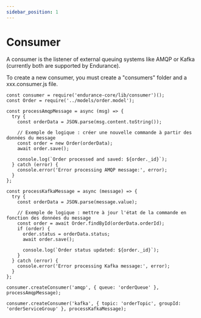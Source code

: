 ```yaml
---
sidebar_position: 1
---
```


# Consumer

A consumer is the listener of external queuing systems like AMQP or Kafka (currently both are supported by Endurance). 

To create a new consumer, you must create a "consumers" folder and a xxx.consumer.js file. 

```
const consumer = require('endurance-core/lib/consumer')();
const Order = require('../models/order.model');

const processAmqpMessage = async (msg) => {
  try {
    const orderData = JSON.parse(msg.content.toString());

    // Exemple de logique : créer une nouvelle commande à partir des données du message
    const order = new Order(orderData);
    await order.save();

    console.log(`Order processed and saved: ${order._id}`);
  } catch (error) {
    console.error('Error processing AMQP message:', error);
  }
};

const processKafkaMessage = async (message) => {
  try {
    const orderData = JSON.parse(message.value);

    // Exemple de logique : mettre à jour l'état de la commande en fonction des données du message
    const order = await Order.findById(orderData.orderId);
    if (order) {
      order.status = orderData.status;
      await order.save();

      console.log(`Order status updated: ${order._id}`);
    }
  } catch (error) {
    console.error('Error processing Kafka message:', error);
  }
};

consumer.createConsumer('amqp', { queue: 'orderQueue' }, processAmqpMessage);

consumer.createConsumer('kafka', { topic: 'orderTopic', groupId: 'orderServiceGroup' }, processKafkaMessage);
```
